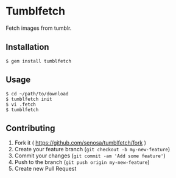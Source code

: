 # Tumblfetch

Fetch images from tumblr.

## Installation

    $ gem install tumblfetch

## Usage

    $ cd ~/path/to/download
    $ tumblfetch init
    $ vi .fetch
    $ tumblfetch

## Contributing

1. Fork it ( https://github.com/senosa/tumblfetch/fork )
2. Create your feature branch (`git checkout -b my-new-feature`)
3. Commit your changes (`git commit -am 'Add some feature'`)
4. Push to the branch (`git push origin my-new-feature`)
5. Create new Pull Request
